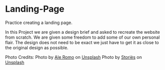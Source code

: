# Landing-Page
Practice creating a landing page.

In this Project we are given a design brief and asked to recreate the website from scratch. We are given some freedom to add some of our own personal flair. The design does not need to be exact we just have to get it as close to the original design as possible.



Photo Credits:
Photo by <a href="https://unsplash.com/@aleromophotography?utm_source=unsplash&utm_medium=referral&utm_content=creditCopyText">Ale Romo</a> on <a href="https://unsplash.com/s/photos/spa?utm_source=unsplash&utm_medium=referral&utm_content=creditCopyText">Unsplash</a>
  Photo by <a href="https://unsplash.com/@allthestories?utm_source=unsplash&utm_medium=referral&utm_content=creditCopyText">Storiès</a> on <a href="https://unsplash.com/s/photos/candle?utm_source=unsplash&utm_medium=referral&utm_content=creditCopyText">Unsplash</a>
  
